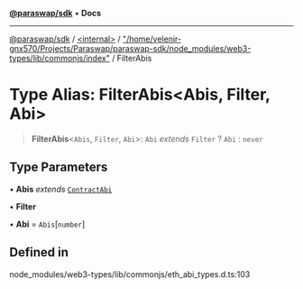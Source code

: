 [**@paraswap/sdk**](../../../../README.md) • **Docs**

***

[@paraswap/sdk](../../../../globals.md) / [\<internal\>](../../../README.md) / ["/home/velenir-gnx570/Projects/Paraswap/paraswap-sdk/node\_modules/web3-types/lib/commonjs/index"](../README.md) / FilterAbis

# Type Alias: FilterAbis\<Abis, Filter, Abi\>

> **FilterAbis**\<`Abis`, `Filter`, `Abi`\>: `Abi` *extends* `Filter` ? `Abi` : `never`

## Type Parameters

• **Abis** *extends* [`ContractAbi`](../../../type-aliases/ContractAbi.md)

• **Filter**

• **Abi** = `Abis`\[`number`\]

## Defined in

node\_modules/web3-types/lib/commonjs/eth\_abi\_types.d.ts:103
